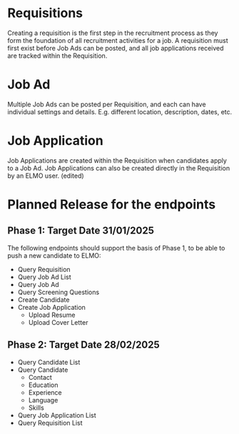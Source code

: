 # Requisitions
Creating a requisition is the first step in the recruitment process as they form the foundation of all recruitment activities for a job. A requisition must first exist before Job Ads can be posted, and all job applications received are tracked within the Requisition.

# Job Ad
Multiple Job Ads can be posted per Requisition, and each can have individual settings and details. E.g. different location, description, dates, etc.

# Job Application
Job Applications are created within the Requisition when candidates apply to a Job Ad. Job Applications can also be created directly in the Requisition by an ELMO user. (edited) 

# Planned Release for the endpoints

## Phase 1: Target Date 31/01/2025
The following endpoints should support the basis of Phase 1, to be able to push a new candidate to ELMO: 
- Query Requisition
- Query Job Ad List
- Query Job Ad
- Query Screening Questions
- Create Candidate
- Create Job Application
    - Upload Resume
    - Upload Cover Letter

## Phase 2: Target Date 28/02/2025
- Query Candidate List
- Query Candidate
    - Contact
    - Education
    - Experience
    - Language
    - Skills
- Query Job Application List
- Query Requisition List
